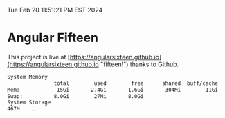 Tue Feb 20 11:51:21 PM EST 2024

# Angular Fifteen


This project is live at [https://angularsixteen.github.io](https://angularsixteen.github.io "fifteen!") thanks to Github.

```bash
System Memory
               total        used        free      shared  buff/cache   available
Mem:            15Gi       2.4Gi       1.6Gi       304Mi        11Gi        12Gi
Swap:          8.0Gi        27Mi       8.0Gi
System Storage
467M	.
```
```bash
